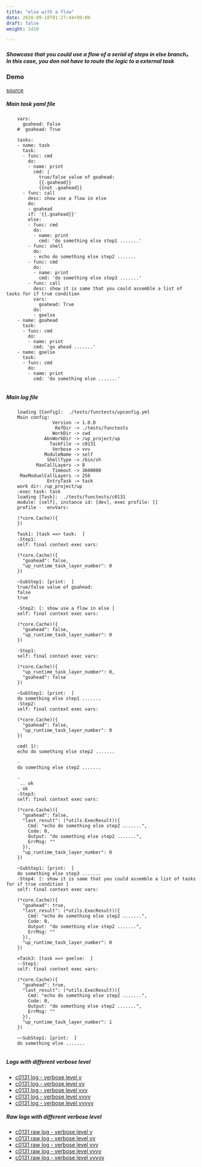 ```yaml
---
title: "else with a flow"
date: 2020-09-18T01:27:44+99:00
draft: false
weight: 1410

---
```


##### Showcase that you could use a flow of a serial of steps in else branch。 In this case, you don not have to route the logic to a external task


### Demo








[source](https://github.com/upcmd/up/blob/master/tests/functests/c0131.yml)

##### Main task yaml file
```
    vars:
      goahead: False
    #  goahead: True
    
    tasks:
    - name: task
      task:
      - func: cmd
        do:
        - name: print
          cmd: |
            true/false value of goahead:
            {{.goahead}}
            {{not .goahead}}
      - func: call
        desc: show use a flow in else
        do:
        - goahead
        if: '{{.goahead}}'
        else:
        - func: cmd
          do:
          - name: print
            cmd: 'do something else step1 .......'
        - func: shell
          do:
          - echo do something else step2 .......
        - func: cmd
          do:
          - name: print
            cmd: 'do something else step3 .......'
        - func: call
          desc: show it is same that you could assemble a list of tasks for if true condition
          vars:
            goahead: True
          do:
          - goelse
    - name: goahead
      task:
      - func: cmd
        do:
        - name: print
          cmd: 'go ahead .......'
    - name: goelse
      task:
      - func: cmd
        do:
        - name: print
          cmd: 'do something else .......'
    
```
##### Main log file
```
    loading [Config]:  ./tests/functests/upconfig.yml
    Main config:
                 Version -> 1.0.0
                  RefDir -> ./tests/functests
                 WorkDir -> cwd
              AbsWorkDir -> /up_project/up
                TaskFile -> c0131
                 Verbose -> vvv
              ModuleName -> self
               ShellType -> /bin/sh
           MaxCallLayers -> 8
                 Timeout -> 3600000
     MaxModuelCallLayers -> 256
               EntryTask -> task
    work dir: /up_project/up
    -exec task: task
    loading [Task]:  ./tests/functests/c0131
    module: [self], instance id: [dev], exec profile: []
    profile -  envVars:
    
    (*core.Cache)({
    })
    
    Task1: [task ==> task:  ]
    -Step1:
    self: final context exec vars:
    
    (*core.Cache)({
      "goahead": false,
      "up_runtime_task_layer_number": 0
    })
    
    ~SubStep1: [print:  ]
    true/false value of goahead:
    false
    true
    
    -Step2: [: show use a flow in else ]
    self: final context exec vars:
    
    (*core.Cache)({
      "goahead": false,
      "up_runtime_task_layer_number": 0
    })
    
    -Step1:
    self: final context exec vars:
    
    (*core.Cache)({
      "up_runtime_task_layer_number": 0,
      "goahead": false
    })
    
    ~SubStep1: [print:  ]
    do something else step1 .......
    -Step2:
    self: final context exec vars:
    
    (*core.Cache)({
      "goahead": false,
      "up_runtime_task_layer_number": 0
    })
    
    cmd( 1):
    echo do something else step2 .......
    
    -
    do something else step2 .......
    
    -
     .. ok
    . ok
    -Step3:
    self: final context exec vars:
    
    (*core.Cache)({
      "goahead": false,
      "last_result": (*utils.ExecResult)({
        Cmd: "echo do something else step2 .......",
        Code: 0,
        Output: "do something else step2 .......",
        ErrMsg: ""
      }),
      "up_runtime_task_layer_number": 0
    })
    
    ~SubStep1: [print:  ]
    do something else step3 .......
    -Step4: [: show it is same that you could assemble a list of tasks for if true condition ]
    self: final context exec vars:
    
    (*core.Cache)({
      "goahead": true,
      "last_result": (*utils.ExecResult)({
        Cmd: "echo do something else step2 .......",
        Code: 0,
        Output: "do something else step2 .......",
        ErrMsg: ""
      }),
      "up_runtime_task_layer_number": 0
    })
    
    =Task3: [task ==> goelse:  ]
    --Step1:
    self: final context exec vars:
    
    (*core.Cache)({
      "goahead": true,
      "last_result": (*utils.ExecResult)({
        Cmd: "echo do something else step2 .......",
        Code: 0,
        Output: "do something else step2 .......",
        ErrMsg: ""
      }),
      "up_runtime_task_layer_number": 1
    })
    
    ~~SubStep1: [print:  ]
    do something else .......
    
```


##### Logs with different verbose level
* [c0131 log - verbose level v](../../logs/c0131_v)
* [c0131 log - verbose level vv](../../logs/c0131_vv)
* [c0131 log - verbose level vvv](../../logs/c0131_vvvv)
* [c0131 log - verbose level vvvv](../../logs/c0131_vvvv)
* [c0131 log - verbose level vvvvv](../../logs/c0131_vvvvv)

##### Raw logs with different verbose level
* [c0131 raw log - verbose level v](../../reflogs/c0131_v.log)
* [c0131 raw log - verbose level vv](../../reflogs/c0131_vv.log)
* [c0131 raw log - verbose level vvv](../../reflogs/c0131_vvv.log)
* [c0131 raw log - verbose level vvvv](../../reflogs/c0131_vvvv.log)
* [c0131 raw log - verbose level vvvvv](../../reflogs/c0131_vvvvv.log)







